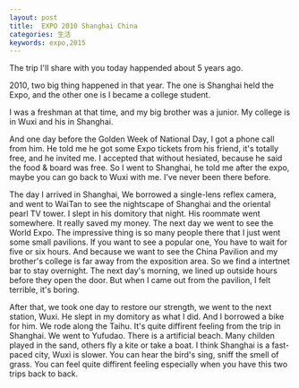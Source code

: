 ```yaml
---
layout: post
title:  EXPO 2010 Shanghai China
categories: 生活
keywords: expo,2015
---
```


The trip I'll share with you today happended about 5 years ago. 

2010, two big thing happened in that year. The one is Shanghai held the Expo, and the other one is I became a college student.

I was a freshman at that time, and my big brother was a junior. My college is in Wuxi and his in Shanghai. 

And one day before the Golden Week of National Day, I got a phone call from him. He told me he got some Expo tickets from his friend, it's totally free, and he invited me. I accepted that without hesiated, because he said the food & board was free. So I went to Shanghai, he told me after the expo, maybe you can go back to Wuxi with me. I've never been there before.

The day I arrived in Shanghai, We borrowed a single-lens reflex camera, and went to WaiTan to see the nightscape of Shanghai and the oriental pearl TV tower. I slept in his domitory that night. His roommate went somewhere. It really saved my money. The next day we went to see the World Expo. The impressive thing is so many people there that I just went some small pavilions. If you want to see a popular one, You have to wait for five or six hours. And because we want to see the China Pavilion and my brother's college is far away from the exposition area. So we find a intertnet bar to stay overnight. The next day's morning, we lined up outside hours before they open the door. But when I came out from the pavilion, I felt terrible, it's boring. 

After that, we took one day to restore our strength, we went to the next station, Wuxi. He slept in my domitory as what I did. And I borrowed a bike for him. We rode along the Taihu. It's quite diffirent feeling from the trip in Shanghai. We went to Yufudao. There is a artificial beach. Many childen played in the sand, others fly a kite or take a boat. I think Shanghai is a fast-paced city, Wuxi is slower. You can hear the bird's sing, sniff the smell of grass. You can feel quite diffirent feeling especially when you have this two trips back to back.